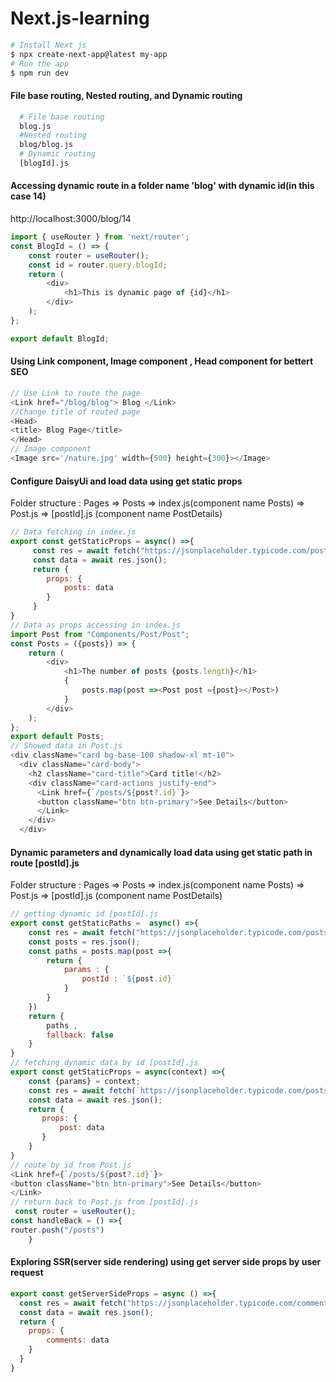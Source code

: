 # Next.js-learning
```bash
# Install Next js
$ npx create-next-app@latest my-app
# Run the app
$ npm run dev
```  
#### File base routing, Nested routing, and Dynamic routing 
```bash
  # File base routing   
  blog.js
  #Nested routing  
  blog/blog.js  
  # Dynamic routing  
  [blogId].js
```  
#### Accessing dynamic route in a folder name 'blog' with dynamic id(in this case 14)  
http://localhost:3000/blog/14
```js
import { useRouter } from 'next/router';
const BlogId = () => {
    const router = useRouter();
    const id = router.query.blogId;
    return (
        <div>
            <h1>This is dynamic page of {id}</h1>
        </div>
    );
};

export default BlogId;
```  
#### Using Link component, Image component , Head component for bettert SEO 
```js
// Use Link to route the page
<Link href="/blog/blog"> Blog </Link>
//Change title of routed page
<Head>
<title> Blog Page</title>
</Head>
// Image component 
<Image src='/nature.jpg' width={500} height={300}></Image>
```  
#### Configure DaisyUi and load data using get static props  
Folder structure : Pages => Posts => index.js(component name Posts) => Post.js => [postId].js (component name PostDetails)
```js
// Data fetching in index.js
export const getStaticProps = async() =>{
     const res = await fetch("https://jsonplaceholder.typicode.com/posts?_limit=10");
     const data = await res.json();
     return {
        props: {
            posts: data
        }
     }
}
// Data as props accessing in index.js
import Post from "Components/Post/Post";
const Posts = ({posts}) => {
    return (
        <div>
            <h1>The number of posts {posts.length}</h1>
            {
                posts.map(post =><Post post ={post}></Post>)
            }
        </div>
    );
};
export default Posts;
// Showed data in Post.js
<div className="card bg-base-100 shadow-xl mt-10">
  <div className="card-body">
    <h2 className="card-title">Card title!</h2>
    <div className="card-actions justify-end">
      <Link href={`/posts/${post?.id}`}>
      <button className="btn btn-primary">See Details</button>
      </Link>
    </div>
  </div>
```     
#### Dynamic parameters and dynamically load data using get static path in route [postId].js
Folder structure : Pages => Posts => index.js(component name Posts) => Post.js => [postId].js (component name PostDetails)
```js
// getting dynamic id [postId].js
export const getStaticPaths =  async() =>{
    const res = await fetch("https://jsonplaceholder.typicode.com/posts");
    const posts = res.json();
    const paths = posts.map(post =>{
        return {
            params : {
                postId : `${post.id}`
            }
        }
    })
    return {
        paths ,
        fallback: false
    }
}
// fetching dynamic data by id [postId].js
export const getStaticProps = async(context) =>{
    const {params} = context;
    const res = await fetch(`https://jsonplaceholder.typicode.com/posts/${params?.postId}`);
    const data = await res.json();
    return {
       props: {
           post: data
       }
    }
}
// route by id from Post.js  
<Link href={`/posts/${post?.id}`}>
<button className="btn btn-primary">See Details</button>
</Link>
// return back to Post.js from [postId].js 
 const router = useRouter();
const handleBack = () =>{
router.push("/posts")
    }
```  
#### Exploring SSR(server side rendering) using get server side props by user request   
```js
export const getServerSideProps = async () =>{
  const res = await fetch("https://jsonplaceholder.typicode.com/comments");
  const data = await res.json();
  return {
    props: {
        comments: data
    }
  }
}
```  
